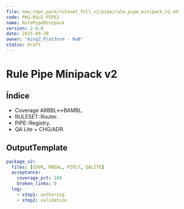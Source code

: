 ```yaml
---
file: new_repo_pack/ruleset_full_v2/pipe/rule_pipe_minipack_v2.md
code: PKG-RULE-PIPE2
name: RulePipeMinipack
version: 2.0.0
date: 2025-09-30
owner: "AingZ_Platform · RwB"
status: draft
---
```


# Rule Pipe Minipack v2

## Índice
- Coverage ARBBL↔BAMBL.
- RULESET::Router.
- PIPE::Registry.
- QA Lite + CHG/ADR.

## OutputTemplate
```yaml
package_v2:
  files: [COVR, RREAL, PIPLT, QALITE]
  acceptance:
    coverage_pct: 100
    broken_links: 0
  log:
    - step1: authoring
    - step2: validation
```
